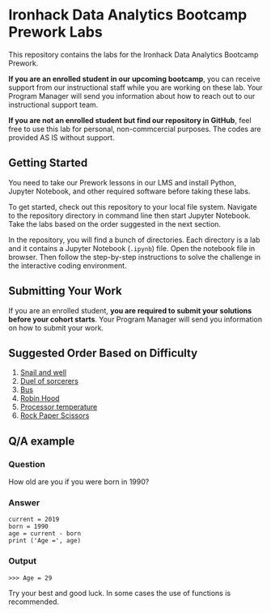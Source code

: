 # Ironhack Data Analytics Bootcamp Prework Labs

This repository contains the labs for the Ironhack Data Analytics Bootcamp Prework. 

**If you are an enrolled student in our upcoming bootcamp**, you can receive support from our instructional staff while you are working on these lab. Your Program Manager will send you information about how to reach out to our instructional support team.

**If you are not an enrolled student but find our repository in GitHub**, feel free to use this lab for personal, non-commcercial purposes. The codes are provided AS IS without support.

## Getting Started

You need to take our Prework lessons in our LMS and install Python, Jupyter Notebook, and other required software before taking these labs.

To get started, check out this repository to your local file system. Navigate to the repository directory in command line then start Jupyter Notebook. Take the labs based on the order suggested in the next section.

In the repository, you will find a bunch of directories. Each directory is a lab and it contains a Jupyter Notebook (`.ipynb`) file. Open the notebook file in browser. Then follow the step-by-step instructions to solve the challenge in the interactive coding environment.

## Submitting Your Work

If you are an enrolled student, **you are required to submit your solutions before your cohort starts**. Your Program Manager will send you information on how to submit your work.

## Suggested Order Based on Difficulty

1. [Snail and well](./snail-and-well)
1. [Duel of sorcerers](./duel)
1. [Bus](./bus)
1. [Robin Hood](./robin-hood)
1. [Processor temperature](./temperature)
1. [Rock Paper Scissors](./rock–paper–scissors)

## Q/A example

### Question

How old are you if you were born in 1990?

### Answer

```
current = 2019
born = 1990
age = current - born
print ('Age =', age)
```

### Output

```
>>> Age = 29
```

Try your best and good luck. In some cases the use of functions is recommended. 
